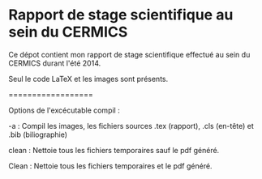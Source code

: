 Rapport de stage scientifique au sein du CERMICS
==================

Ce dépot contient mon rapport de stage scientifique effectué au sein du CERMICS durant l'été 2014.

Seul le code LaTeX et les images sont présents.

==================

Options de l'excécutable compil :

-a : Compil les images, les fichiers sources .tex (rapport), .cls (en-tête) et .bib (biliographie)

clean : Nettoie tous les fichiers temporaires sauf le pdf généré.

Clean : Nettoie tous les fichiers temporaires et le pdf généré.

